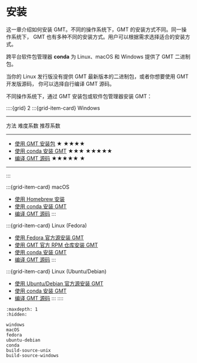 # 安装

这一章介绍如何安装 GMT。不同的操作系统下，GMT 的安装方式不同。同一操作系统下，
GMT 也有多种不同的安装方式。用户可以根据需求选择适合的安装方式。

跨平台软件包管理器 **conda** 为 Linux、macOS 和 Windows 提供了 GMT 二进制包。

当你的 Linux 发行版没有提供 GMT 最新版本的二进制包，或者你想要使用 GMT 开发版源码，
你可以选择自行编译 GMT 源码。

不同操作系统下，通过 GMT 安装包或软件包管理器安装 GMT：

::::{grid} 2
:::{grid-item-card}  Windows

---------------------------------------  -------- ---------
方法                                      难度系数  推荐系数
---------------------------------------  -------- ---------
- [使用 GMT 安装包](windows)             ★        ★★★★
- [使用 conda 安装 GMT](conda)           ★★★      ★★★★★
- [编译 GMT 源码](build-source-windows)  ★★★★★    ★
---------------------------------------  -------- ---------
:::

:::{grid-item-card} macOS
- [使用 Homebrew 安装](macOS)
- [使用 conda 安装 GMT](conda)
- [编译 GMT 源码](build-source-unix)
:::

:::{grid-item-card}  Linux (Fedora)
- [使用 Fedora 官方源安装 GMT](fedora)
- [使用 GMT 官方 RPM 仓库安装 GMT](fedora)
- [使用 conda 安装 GMT](conda)
- [编译 GMT 源码](build-source-unix)
:::

:::{grid-item-card} Linux (Ubuntu/Debian)
- [使用 Ubuntu/Debian 官方源安装 GMT](ubuntu-debian)
- [使用 conda 安装 GMT](conda)
- [编译 GMT 源码](build-source-unix)
:::
::::

```{toctree}
:maxdepth: 1
:hidden:

windows
macOS
fedora
ubuntu-debian
conda
build-source-unix
build-source-windows
```
